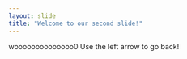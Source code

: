 ```yaml
---
layout: slide
title: "Welcome to our second slide!"
---
```

woooooooooooooo0
Use the left arrow to go back!

